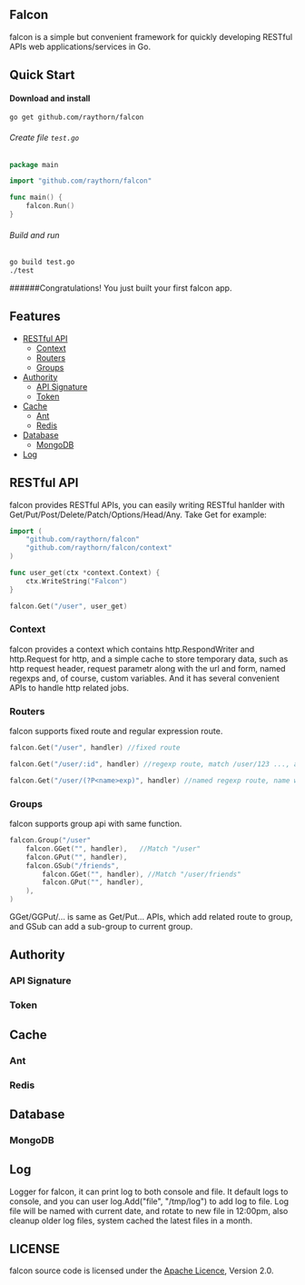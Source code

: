 ## Falcon

falcon is a simple but convenient framework for quickly developing RESTful APIs web applications/services in Go.

## Quick Start
#### Download and install

	go get github.com/raythorn/falcon

###### Create file `test.go`
```go
package main

import "github.com/raythorn/falcon"

func main() {
	falcon.Run()
}

```
###### Build and run
```bash
go build test.go
./test
```
######Congratulations! 
You just built your first falcon app.

## Features
* [RESTful API](#restful-api)
	* [Context](#context)
	* [Routers](#routers)
	* [Groups](#groups)
* [Authority](#authority)
	* [API Signature](#api-signature)
	* [Token](#token)
* [Cache](#cache)
	* [Ant](#ant)
	* [Redis](#redis)
* [Database](#database)
	* [MongoDB](#mongodb)
* [Log](#log)

## RESTful API
falcon provides RESTful APIs, you can easily writing RESTful hanlder with Get/Put/Post/Delete/Patch/Options/Head/Any.
Take Get for example:
```go
import (
	"github.com/raythorn/falcon"
	"github.com/raythorn/falcon/context"
)

func user_get(ctx *context.Context) {
	ctx.WriteString("Falcon")	
}

falcon.Get("/user", user_get)
```
### Context
falcon provides a context which contains http.RespondWriter and http.Request for http, and a simple cache to store temporary
data, such as http request header, request parametr along with the url and form, named regexps and, of course, custom variables.
And it has several convenient APIs to handle http related jobs.
### Routers
falcon supports fixed route and regular expression route.

```go
falcon.Get("/user", handler) //fixed route

falcon.Get("/user/:id", handler) //regexp route, match /user/123 ..., and id will be set in context

falcon.Get("/user/(?P<name>exp)", handler) //named regexp route, name will be set in context
```
### Groups
falcon supports group api with same function.
```go
falcon.Group("/user"
	falcon.GGet("", handler),	//Match "/user"
	falcon.GPut("", handler),
	falcon.GSub("/friends",
		falcon.GGet("", handler), //Match "/user/friends"
		falcon.GPut("", handler),
	),
)
```
GGet/GGPut/... is same as Get/Put... APIs, which add related route to group, and GSub can add a sub-group to current group.

## Authority
### API Signature
### Token

## Cache
### Ant
### Redis

## Database
### MongoDB

## Log
Logger for falcon, it can print log to both console and file. It default logs to console, and you can user log.Add("file", "/tmp/log") to add log to file. Log file will be named with current date, and rotate to new file in 12:00pm, also cleanup older log files, system cached the latest files in a month.

## LICENSE

falcon source code is licensed under the [Apache Licence](http://www.apache.org/licenses/LICENSE-2.0.html), Version 2.0.
